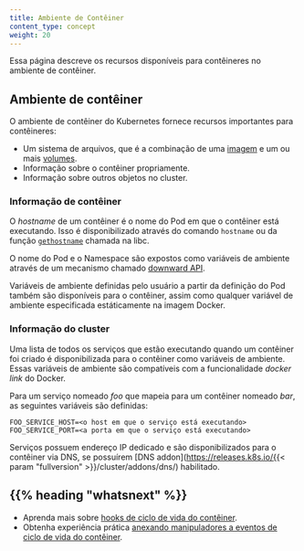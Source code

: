 ```yaml
---
title: Ambiente de Contêiner
content_type: concept
weight: 20
---
```


<!-- overview -->

Essa página descreve os recursos disponíveis para contêineres no ambiente de contêiner.



<!-- body -->

## Ambiente de contêiner

O ambiente de contêiner do Kubernetes fornece recursos importantes para contêineres: 

* Um sistema de arquivos, que é a combinação de uma [imagem](/docs/concepts/containers/images/) e um ou mais [volumes](/docs/concepts/storage/volumes/).
* Informação sobre o contêiner propriamente.
* Informação sobre outros objetos no cluster.

### Informação de contêiner

O _hostname_ de um contêiner é o nome do Pod em que o contêiner está executando.
Isso é disponibilizado através do comando `hostname` ou da função [`gethostname`](https://man7.org/linux/man-pages/man2/gethostname.2.html) chamada na libc.

O nome do Pod e o Namespace são expostos como variáveis de ambiente através de um mecanismo chamado [downward API](/docs/tasks/inject-data-application/downward-api-volume-expose-pod-information/).

Variáveis de ambiente definidas pelo usuário a partir da definição do Pod também são disponíveis para o contêiner, assim como qualquer variável de ambiente especificada estáticamente na imagem Docker.

### Informação do cluster

Uma lista de todos os serviços que estão executando quando um contêiner foi criado é disponibilizada para o contêiner como variáveis de ambiente.
Essas variáveis de ambiente são compatíveis com a funcionalidade _docker link_ do Docker.

Para um serviço nomeado *foo* que mapeia para um contêiner nomeado *bar*, as seguintes variáveis são definidas:

```shell
FOO_SERVICE_HOST=<o host em que o serviço está executando>
FOO_SERVICE_PORT=<a porta em que o serviço está executando>
```

Serviços possuem endereço IP dedicado e são disponibilizados para o contêiner via DNS,
se possuírem [DNS addon](https://releases.k8s.io/{{< param "fullversion" >}}/cluster/addons/dns/) habilitado.



## {{% heading "whatsnext" %}}


* Aprenda mais sobre [hooks de ciclo de vida do contêiner](/docs/concepts/containers/container-lifecycle-hooks/).
* Obtenha experiência prática
  [anexando manipuladores a eventos de ciclo de vida do contêiner](/docs/tasks/configure-pod-container/attach-handler-lifecycle-event/).


